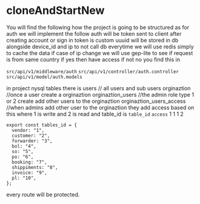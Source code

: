 # cloneAndStartNew
You will find the following
how the project is going to be structured as
for auth we will implement the follow
auth will be token sent to client after creating account or sign in
token is custom uuuid will be stored in db alongside device_id and ip 
to not call db everytime we will use redis simply to cache the data
if case of ip change we will use gep-lite to see if request is from same country  if yes then have access if not no
you find this in

`src/api/v1/middleware/auth`
`src/api/v1/controller/auth.controller`
`src/api/v1/model/auth.models`

in project nysql tables there is
users // all users and sub users
orginaztion //once a user create a orginaztion
orginaztion_users //the admin role type 1 or 2 create add other users to the orginaztion 
orginaztion_users_access //when admins add other user to the orginaztion they add access based on this
where 1 is write and 2 is read and table_id is 
`table_id` `access`
   1       1
   1       2

```
export const tables_id = {
  vendor: "1",
  customer: "2",
  forwarder: "3",
  bol: "4",
  so: "5",
  po: "6",
  booking: "7",
  shippiments: "8",
  invoice: "9",
  pl: "10",
};
```
every route will be protected.
